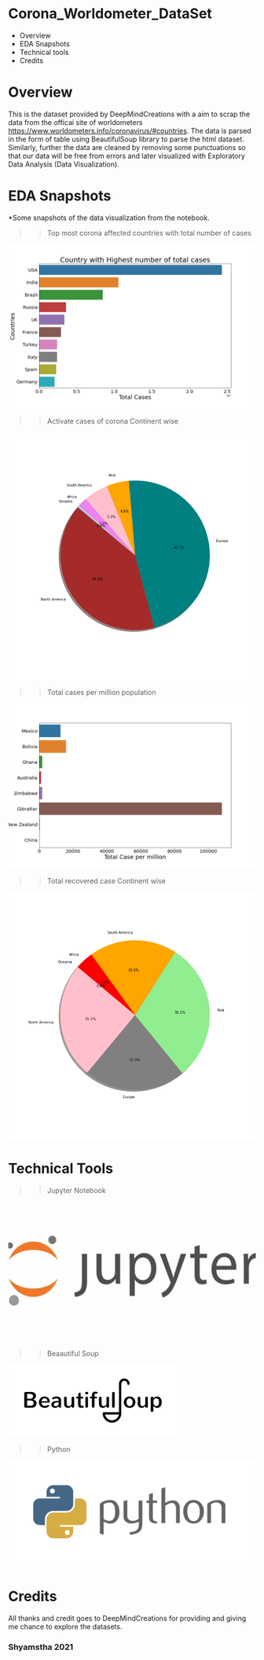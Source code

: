 # Corona_Worldometer_DataSet
* Overview
* EDA Snapshots
* Technical tools
* Credits

# Overview
This is the dataset provided by DeepMindCreations with a aim to scrap the data from the officai site of worldometers https://www.worldometers.info/coronavirus/#countries. The data is parsed in the form of table using BeautifulSoup library to parse the html dataset. Similarly, further the data are cleaned by removing some punctuations so that our data will be free from errors and later visualized with Exploratory Data Analysis (Data Visualization).

# EDA Snapshots
*Some snapshots of the data visualization from the notebook.
>> Top most corona affected countries with total number of cases
<img src="country_highest_total_cases.png"/>

>> Activate cases of corona Continent wise
<img src="contient_active_case.png"/>

>> Total cases per million population
<img src="total_case_per_million.png"/>

>> Total recovered case Continent wise
<img src="continent_total_recovered.png"/>

# Technical Tools
>> Jupyter Notebook
<img src="jupyter.png"/>

>> Beaautiful Soup
<img src="bs.png"/>

>> Python
<img src="python.png"/>

# Credits
All thanks and credit goes to DeepMindCreations for providing and giving me chance to explore the datasets.

### Shyamstha 2021
